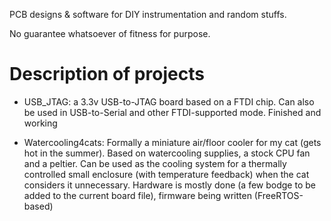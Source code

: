 PCB designs &amp; software for DIY instrumentation and random stuffs.

No guarantee whatsoever of fitness for purpose.

# Description of projects

- USB_JTAG: a 3.3v USB-to-JTAG board based on a FTDI chip. Can also be used in USB-to-Serial and other FTDI-supported mode. Finished and working

- Watercooling4cats: Formally a miniature air/floor cooler for my cat (gets hot in the summer). Based on watercooling supplies, a stock CPU fan and a peltier. Can be used as the cooling system for a thermally controlled small enclosure (with temperature feedback) when the cat considers it unnecessary. Hardware is mostly done (a few bodge to be added to the current board file), firmware being written (FreeRTOS-based)
